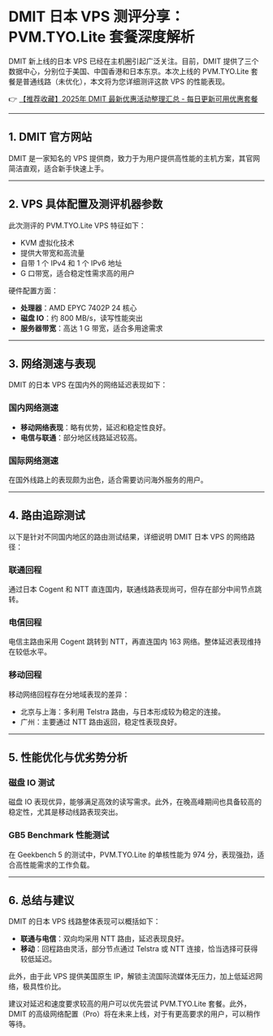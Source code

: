 # DMIT 日本 VPS 测评分享：PVM.TYO.Lite 套餐深度解析

DMIT 新上线的日本 VPS 已经在主机圈引起广泛关注。目前，DMIT 提供了三个数据中心，分别位于美国、中国香港和日本东京。本次上线的 PVM.TYO.Lite 套餐是普通线路（未优化），本文将为您详细测评这款 VPS 的性能表现。

👉 [【推荐收藏】2025年 DMIT 最新优惠活动整理汇总 - 每日更新可用优惠套餐](https://bit.ly/dmit_coupon)

---

## 1. DMIT 官方网站

DMIT 是一家知名的 VPS 提供商，致力于为用户提供高性能的主机方案，其官网简洁直观，适合新手快速上手。

---

## 2. VPS 具体配置及测评机器参数

此次测评的 PVM.TYO.Lite VPS 特征如下：
- KVM 虚拟化技术
- 提供大带宽和高流量
- 自带 1 个 IPv4 和 1 个 IPv6 地址
- G 口带宽，适合稳定性需求高的用户

硬件配置方面：
- **处理器**：AMD EPYC 7402P 24 核心
- **磁盘 IO**：约 800 MB/s，读写性能突出
- **服务器带宽**：高达 1 G 带宽，适合多用途需求

---

## 3. 网络测速与表现

DMIT 的日本 VPS 在国内外的网络延迟表现如下：

### 国内网络测速
- **移动网络表现**：略有优势，延迟和稳定性良好。
- **电信与联通**：部分地区线路延迟较高。

### 国际网络测速
在国外线路上的表现颇为出色，适合需要访问海外服务的用户。

---

## 4. 路由追踪测试

以下是针对不同国内地区的路由测试结果，详细说明 DMIT 日本 VPS 的网络路径：

### 联通回程
通过日本 Cogent 和 NTT 直连国内，联通线路表现尚可，但存在部分中间节点跳转。

### 电信回程
电信主路由采用 Cogent 跳转到 NTT，再直连国内 163 网络。整体延迟表现维持在较低水平。

### 移动回程
移动网络回程存在分地域表现的差异：
- 北京与上海：多利用 Telstra 路由，与日本形成较为稳定的连接。
- 广州：主要通过 NTT 路由返回，稳定性表现良好。

---

## 5. 性能优化与优劣势分析

### 磁盘 IO 测试
磁盘 IO 表现优异，能够满足高效的读写需求。此外，在晚高峰期间也具备较高的稳定性，尤其是移动线路表现突出。

### GB5 Benchmark 性能测试
在 Geekbench 5 的测试中，PVM.TYO.Lite 的单核性能为 974 分，表现强劲，适合高性能需求的工作负载。

---

## 6. 总结与建议

DMIT 的日本 VPS 线路整体表现可以概括如下：
- **联通与电信**：双向均采用 NTT 路由，延迟表现良好。
- **移动**：回程路由灵活，部分节点通过 Telstra 或 NTT 连接，恰当选择可获得较低延迟。

此外，由于此 VPS 提供美国原生 IP，解锁主流国际流媒体无压力，加上低延迟网络，极具性价比。

建议对延迟和速度要求较高的用户可以优先尝试 PVM.TYO.Lite 套餐。此外，DMIT 的高级网络配置（Pro）将在未来上线，对于有更高要求的用户，可以稍作等待。
